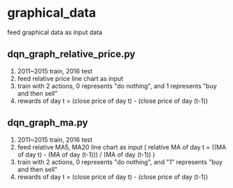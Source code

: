 # graphical_data
feed graphical data as input data

## dqn_graph_relative_price.py
1. 2011~2015 train, 2016 test
2. feed relative price line chart as input
3. train with 2 actions, 0 represents "do nothing", and 1 represents "buy and then sell"
4. rewards of day t = (close price of day t) - (close price of day (t-1))

## dqn_graph_ma.py
1. 2011~2015 train, 2016 test
2. feed relative MA5, MA20 line chart as input
   ( relative MA of day t = ((MA of day t) - (MA of day (t-1))) / (MA of day (t-1)) )
3. train with 2 actions, 0 represents "do nothing", and "1" represents "buy and then sell"
4. rewards of day t = (close price of day t) - (close price of day (t-1))
